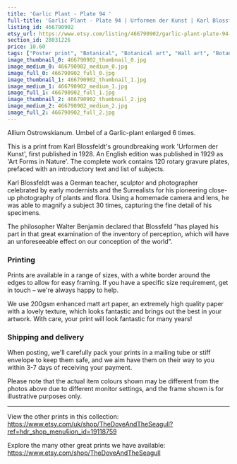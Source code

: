 ```yaml
---
title: 'Garlic Plant - Plate 94 '
full-title: 'Garlic Plant - Plate 94 | Urformen der Kunst | Karl Blossfeldt | Botanical print, wall art, room decor, black & white, sepia, vintage'
listing_id: 466790902
etsy_url: https://www.etsy.com/listing/466790902/garlic-plant-plate-94-urformen-der-kunst?utm_source=site&utm_medium=api&utm_campaign=api
section_id: 28031226
price: 10.60
tags: ["Poster print", "Botanical", "Botanical art", "Wall art", "Botanical poster", "Photograph", "Vintage", "Black and white", "Sepia", "Minimal", "Fern", "High quality print", "Urformen der Kunst"]
image_thumbnail_0: 466790902_thumbnail_0.jpg
image_medium_0: 466790902_medium_0.jpg
image_full_0: 466790902_full_0.jpg
image_thumbnail_1: 466790902_thumbnail_1.jpg
image_medium_1: 466790902_medium_1.jpg
image_full_1: 466790902_full_1.jpg
image_thumbnail_2: 466790902_thumbnail_2.jpg
image_medium_2: 466790902_medium_2.jpg
image_full_2: 466790902_full_2.jpg
---
```

Allium Ostrowskianum. Umbel of a Garlic-plant enlarged 6 times.

This is a print from Karl Blossfeldt&#39;s groundbreaking work &#39;Urformen der Kunst&#39;, first published in 1928. An English edition was published in 1929 as &#39;Art Forms in Nature&#39;. The complete work contains 120 rotary gravure plates, prefaced with an introductory text and list of subjects.

Karl Blossfeldt was a German teacher, sculptor and photographer celebrated by early modernists and the Surrealists for his pioneering close-up photography of plants and flora. Using a homemade camera and lens, he was able to magnify a subject 30 times, capturing the fine detail of his specimens.

The philosopher Walter Benjamin declared that Blossfeld &quot;has played his part in that great examination of the inventory of perception, which will have an unforeseeable effect on our conception of the world&quot;. 

### Printing

Prints are available in a range of sizes, with a white border around the edges to allow for easy framing. If you have a specific size requirement, get in touch – we&#39;re always happy to help.

We use 200gsm enhanced matt art paper, an extremely high quality paper with a lovely texture, which looks fantastic and brings out the best in your artwork. With care, your print will look fantastic for many years!

### Shipping and delivery

When posting, we&#39;ll carefully pack your prints in a mailing tube or stiff envelope to keep them safe, and we aim have them on their way to you within 3-7 days of receiving your payment.

Please note that the actual item colours shown may be different from the photos above due to different monitor settings, and the frame shown is for illustrative purposes only.

---

View the other prints in this collection: https://www.etsy.com/uk/shop/TheDoveAndTheSeagull?ref=hdr_shop_menu§ion_id=19118759

Explore the many other great prints we have available: https://www.etsy.com/shop/TheDoveAndTheSeagull
